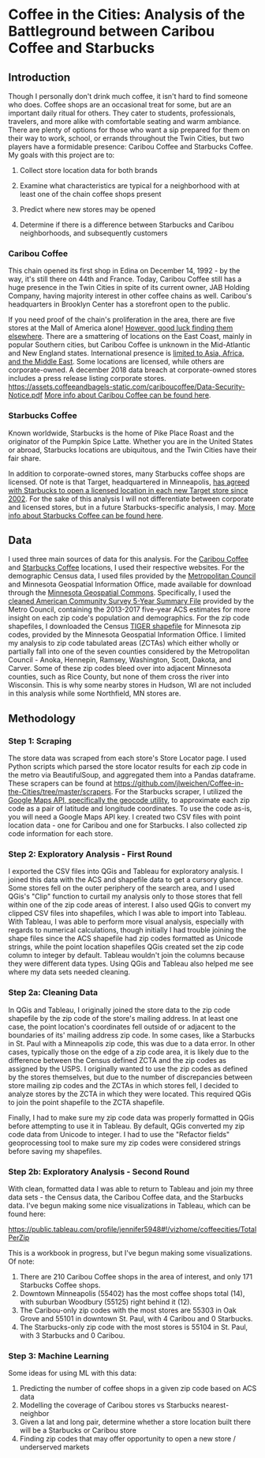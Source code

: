 # Coffee in the Cities: Analysis of the Battleground between Caribou Coffee and Starbucks

## Introduction
Though I personally don't drink much coffee, it isn't hard to find someone who does. Coffee shops are an occasional treat for some, but are an important daily ritual for others. They cater to students, professionals, travelers, and more alike with comfortable seating and warm ambiance. There are plenty of options for those who want a sip prepared for them on their way to work, school, or errands throughout the Twin Cities, but two players have a formidable presence: Caribou Coffee and Starbucks Coffee. My goals with this project are to:

1. Collect store location data for both brands

2. Examine what characteristics are typical for a neighborhood with at least one of the chain coffee shops present

3. Predict where new stores may be opened

4. Determine if there is a difference between Starbucks and Caribou neighborhoods, and subsequently customers

### Caribou Coffee
This chain opened its first shop in Edina on December 14, 1992 - by the way, it's still there on 44th and France. Today, Caribou Coffee still has a huge presence in the Twin Cities in spite of its current owner, JAB Holding Company, having majority interest in other coffee chains as well. Caribou's headquarters in Brooklyn Center has a storefront open to the public.

If you need proof of the chain's proliferation in the area, there are five stores at the Mall of America alone! <a href= "https://locations.cariboucoffee.com/us">However, good luck finding them elsewhere</a>. There are a smattering of locations on the East Coast, mainly in popular Southern cities, but Caribou Coffee is unknown in the Mid-Atlantic and New England states. International presence is <a href = 'https://www.cariboucoffee.com/locations/around-the-world?ssl=true'>limited to Asia, Africa, and the Middle East</a>. Some locations are licensed, while others are corporate-owned. A december 2018 data breach at corporate-owned stores includes a press release listing corporate stores. https://assets.coffeeandbagels-static.com/cariboucoffee/Data-Security-Notice.pdf <a href = 'https://www.cariboucoffee.com/corporate-folder/our-company/company-info'>More info about Caribou Coffee can be found here</a>.

### Starbucks Coffee
Known worldwide, Starbucks is the home of Pike Place Roast and the originator of the Pumpkin Spice Latte. Whether you are in the United States or abroad, Starbucks locations are ubiquitous, and the Twin Cities have their fair share.

In addition to corporate-owned stores, many Starbucks coffee shops are licensed. Of note is that Target, headquartered in Minneapolis, <a href = 'https://progressivegrocer.com/dow-jones-target-plans-put-starbucks-coffee-shops-its-stores'>has agreed with Starbucks to open a licensed location in each new Target store since 2002</a>. For the sake of this analysis I will not differentiate between corporate and licensed stores, but in a future Starbucks-specific analysis, I may. <a href = 'https://www.starbucks.com/about-us/company-information'>More info about Starbucks Coffee can be found here</a>.

## Data
I used three main sources of data for this analysis. For the <a href = 'https://locations.cariboucoffee.com/'>Caribou Coffee</a> and <a href ='https://www.starbucks.com/store-locator'>Starbucks Coffee</a> locations, I used their respective websites. For the demographic Census data, I used files provided by the <a href='https://metrocouncil.org/Data-and-Maps.aspx'>Metropolitan Council</a> and Minnesota Geospatial Information Office, made available for download through the <a href='https://gisdata.mn.gov'>Minnesota Geospatial Commons</a>. Specifically, I used the <a href = 'https://gisdata.mn.gov/dataset/us-mn-state-metc-society-census-acs'>cleaned American Community Survey 5-Year Summary File</a> provided by the Metro Council, containing the 2013-2017 five-year ACS estimates for more insight on each zip code's population and demographics. For the zip code shapefiles, I downloaded the Census <a href = 'https://gisdata.mn.gov/dataset/bdry-zip-code-tabulation-areas'>TIGER shapefile</a> for Minnesota zip codes, provided by the Minnesota Geospatial Information Office. I limited my analysis to zip code tabulated areas (ZCTAs) which either wholly or partially fall into one of the seven counties considered by the Metropolitan Council - Anoka, Hennepin, Ramsey, Washington, Scott, Dakota, and Carver. Some of these zip codes bleed over into adjacent Minnesota counties, such as Rice County, but none of them cross the river into Wisconsin. This is why some nearby stores in Hudson, WI are not included in this analysis while some Northfield, MN stores are.

## Methodology

### Step 1: Scraping
The store data was scraped from each store's Store Locator page. I used Python scripts which parsed the store locator results for each zip code in the metro via BeautifulSoup, and aggregated them into a Pandas dataframe. These scrapers can be found at https://github.com/jlweichen/Coffee-in-the-Cities/tree/master/scrapers. For the Starbucks scraper, I utilized the <a href = 'https://developers.google.com/maps/documentation/geocoding/intro'>Google Maps API, specifically the geocode utility</a>, to approximate each zip code as a pair of latitude and longitude coordinates. To use the code as-is, you will need a Google Maps API key. I created two CSV files with point location data - one for Caribou and one for Starbucks. I also collected zip code information for each store.

### Step 2: Exploratory Analysis - First Round
I exported the CSV files into QGis and Tableau for exploratory analysis. I joined this data with the ACS and shapefile data to get a cursory glance. Some stores fell on the outer periphery of the search area, and I used QGis's "Clip" function to curtail my analysis only to those stores that fell within one of the zip code areas of interest. I also used QGis to convert my clipped CSV files into shapefiles, which I was able to import into Tableau. With Tableau, I was able to perform more visual analysis, especially with regards to numerical calculations, though initially I had trouble joining the shape files since the ACS shapefile had zip codes formatted as Unicode strings, while the point location shapefiles QGis created set the zip code column to integer by default. Tableau wouldn't join the columns because they were different data types. Using QGis and Tableau also helped me see where my data sets needed cleaning.

### Step 2a: Cleaning Data
In QGis and Tableau, I originally joined the store data to the zip code shapefile by the zip code of the store's mailing address. In at least one case, the point location's coordinates fell outside of or adjacent to the boundaries of its' mailing address zip code. In some cases, like a Starbucks in St. Paul with a Minneapolis zip code, this was due to a data error. In other cases, typically those on the edge of a zip code area, it is likely due to the difference between the Census defined ZCTA and the zip codes as assigned by the USPS. I originally wanted to use the zip codes as defined by the stores themselves, but due to the number of discrepancies between store mailing zip codes and the ZCTAs in which stores fell, I decided to analyze stores by the ZCTA in which they were located. This required QGis to join the point shapefile to the ZCTA shapefile.

Finally, I had to make sure my zip code data was properly formatted in QGis before attempting to use it in Tableau. By default, QGis converted my zip code data from Unicode to integer. I had to use the "Refactor fields" geoprocessing tool to make sure my zip codes were considered strings before saving my shapefiles.

### Step 2b: Exploratory Analysis - Second Round
With clean, formatted data I was able to return to Tableau and join my three data sets - the Census data, the Caribou Coffee data, and the Starbucks data. I've begun making some nice visualizations in Tableau, which can be found here:

https://public.tableau.com/profile/jennifer5948#!/vizhome/coffeecities/TotalPerZip

This is a workbook in progress, but I've begun making some visualizations. Of note:
1. There are 210 Caribou Coffee shops in the area of interest, and only 171 Starbucks Coffee shops.
2. Downtown Minneapolis (55402) has the most coffee shops total (14), with suburban Woodbury (55125) right behind it (12).
3. The Caribou-only zip codes with the most stores are 55303 in Oak Grove and 55101 in downtown St. Paul, with 4 Caribou and 0 Starbucks.
4. The Starbucks-only zip code with the most stores is 55104 in St. Paul, with 3 Starbucks and 0 Caribou.

### Step 3: Machine Learning
Some ideas for using ML with this data:
1. Predicting the number of coffee shops in a given zip code based on ACS data
2. Modelling the coverage of Caribou stores vs Starbucks nearest-neighbor
3. Given a lat and long pair, determine whether a store location built there will be a Starbucks or Caribou store
4. Finding zip codes that may offer opportunity to open a new store / underserved markets
